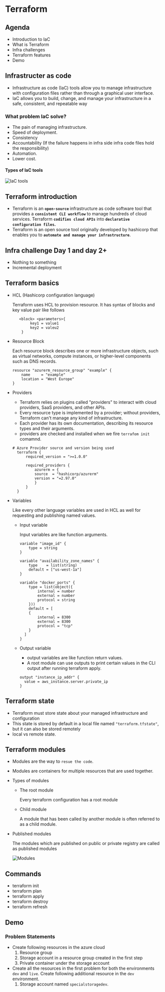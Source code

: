 # Terraform

## Agenda 
* Introduction to IaC 
* What is Terraform 
* Infra challenges 
* Terraform features 
* Demo 





## Infrastructer as code
* Infrastructure as code (IaC) tools allow you to manage infrastructure with configuration files rather than through a graphical user interface. 
* IaC allows you to build, change, and manage your infrastructure in a safe, consistent, and repeatable way


### What problem IaC solve? 
* The pain of managing infrastructure. 
* Speed of deployment.
* Consistency 
* Accountability (If the failure happens in infra side infra code files hold the responsibility)
* Automation.
* Lower cost.

#### Types of IaC tools 
![IaC tools](https://github.com/kaustubhsonar/Demo.Terraform/blob/2dca1f1f2749bcc5cbd32bc5e1f65ef5410d835c/images/Screenshot%202022-03-22%20at%2012.32.20%20PM.png)




## Terraform introduction
* Terraform is an <b>`open-source` </b>infrastructure as code software tool that provides a <b>`consistent CLI workflow`</b> to manage hundreds of cloud services. Terraform <b>`codifies cloud APIs`</b> into <b>`declarative configuration files`.</b>
* Terraform is an open source tool originally developed by hashicorp that enables you to <b>`automate and manage your infrastructure`</b>.



## Infra challenge Day 1 and day 2+
* Nothing to something 
* Incremental deployment



## Terraform basics 
- HCL (Hashicorp configuration language)
    <p>Terraform uses HCL to provision resource. It has syntax of blocks and key value pair like follows
    </p>
    
    ```
       <block> <parameters>{
            key1 = value1 
            key2 = valeu2
        }
    ```


- Resource Block
    <p>Each resource block describes one or more infrastructure objects, such as virtual networks, compute instances, or higher-level components such as DNS records.
    </p>

    ```
    resource "azurerm_resource_group" "example" {
        name     = "example"
        location = "West Europe"
    }
    ```


- Providers   
  - Terraform relies on plugins called "providers" to interact with cloud providers, SaaS providers, and other APIs.
  - Every resource type is implemented by a provider; without providers, Terraform can't manage any kind of infrastructure.
  - Each provider has its own documentation, describing its resource types and their arguments.
  - providers are checked and installed when we fire `terrafom init` comamnd.
  
  ```
  # Azure Provider source and version being used
    terraform {
        required_version = ">=1.0.0"

        required_providers {
            azurerm = {
            source  = "hashicorp/azurerm"
            version = "=2.97.0"
            }
        }
    }
  ```


- Variables 
  <p> Like every other language variables are used in HCL as well for requesting and publishing named values.</p>
  
  - Input variable
    <p>Input variables are like function arguments.</p>
    
    ```
    variable "image_id" {
        type = string
    }

    variable "availability_zone_names" {
        type    = list(string)
        default = ["us-west-1a"]
    }

    variable "docker_ports" {
        type = list(object({
            internal = number
            external = number
            protocol = string
        }))
        default = [
        {
            internal = 8300
            external = 8300
            protocol = "tcp"
        }
      ]
    }

    ```


  - Output variable
    - output variables are like function return values.
    - A root module can use outputs to print certain values in the CLI output after running terraform apply.

    ```
    output "instance_ip_addr" {
      value = aws_instance.server.private_ip
    }
    ``` 



## Terraform state 
 - Terraform must store state about your managed infrastructure and configuration
 - This state is stored by default in a local file named `"terraform.tfstate"`, but it can also be stored remotely
 - local vs remote state.



## Terraform modules
 - Modules are the way to `resue the code`.
 - Modules are containers for multiple resources that are used together.  
 - Types of modules 
    - The root module
      <p>Every terraform configuration has a root module</p> 
    - Child module
      <p> A module that has been called by another module is often referred to as a child module. </p>

 - Published modules 
    <p> The modules which are published on public or private registry are called as published modules </p>
 
    ![Modules](https://github.com/kaustubhsonar/Demo.Terraform/blob/b37254aff7a96be9c9c55e6cccf08c03d0dc8a22/images/modules.PNG)



## Commands 
 - terraform init 
 - terraform plan
 - terraform apply 
 - terraform destroy
 - terraform refresh

## Demo 

### Problem Statements 
* Create following resources in the azure cloud 
  1. Resource group 
  2. Storage account in a resource group created in the first step
  3. Private container under the storage account  
* Create all the resources in the first problem for both the environments `dev` and `live`. Create following additional resource in the `dev` environment.
  1. Storage account named `specialstoragedev`.
